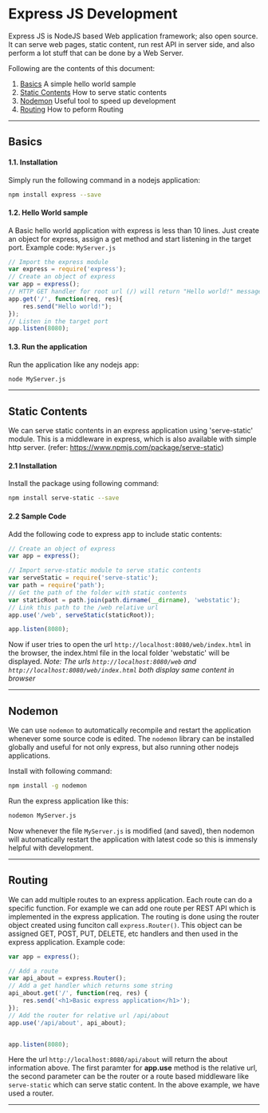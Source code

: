 
# Express JS Development #

Express JS is NodeJS based Web application framework; also open source. It can serve web pages, static content, run rest API in server side, and also perform a lot stuff that can be done by a Web Server.

Following are the contents of this document:
1. [Basics](#Basics) A simple hello world sample
2. [Static Contents](#Static%20Contents) How to serve static contents
3. [Nodemon](#Nodemon) Useful tool to speed up development
4. [Routing](#Routing) How to peform Routing

---

## Basics

#### 1.1. Installation
Simply run the following command in a nodejs application:
```bash
npm install express --save
```
#### 1.2. Hello World sample
A Basic hello world application with express is less than 10 lines. Just create an object for express, assign a get method and start listening in the target port. Example code:
`MyServer.js`
```javascript
// Import the express module
var express = require('express');
// Create an object of express
var app = express();
// HTTP GET handler for root url (/) will return "Hello world!" message
app.get('/', function(req, res){
    res.send("Hello world!");
});
// Listen in the target port
app.listen(8080);
```

#### 1.3. Run the application
Run the application like any nodejs app:
```bash
node MyServer.js
```

---

## Static Contents

We can serve static contents in an express application using 'serve-static' module. This is a middleware in express, which is also available with simple http server. (refer: https://www.npmjs.com/package/serve-static)

#### 2.1 Installation
Install the package using following command:

```bash
npm install serve-static --save
```

#### 2.2 Sample Code
Add the following code to express app to include static contents:
```javascript
// Create an object of express
var app = express();

// Import serve-static module to serve static contents
var serveStatic = require('serve-static');
var path = require('path');
// Get the path of the folder with static contents
var staticRoot = path.join(path.dirname(__dirname), 'webstatic');
// Link this path to the /web relative url
app.use('/web', serveStatic(staticRoot));

app.listen(8080);
```

Now if user tries to open the url `http://localhost:8080/web/index.html` in the browser, the index.html file in the local folder 'webstatic' will be displayed.
*Note: The urls `http://localhost:8080/web` and `http://localhost:8080/web/index.html` both display same content in browser*

---

## Nodemon

We can use `nodemon` to automatically recompile and restart the application whenever some source code is edited. The `nodemon` library can be installed globally and useful for not only express, but also running other nodejs applications.

Install with following command:
```bash
npm install -g nodemon
```

Run the express application like this:
```bash
nodemon MyServer.js
```

Now whenever the file `MyServer.js` is modified (and saved), then nodemon will automatically restart the application with latest code so this is immensly helpful with development.

---

## Routing

We can add multiple routes to an express application. Each route can do a specific function. For example we can add one route per REST API which is implemented in the express application. The routing is done using the router object created using funciton call `express.Router()`. This object can be assigned GET, POST, PUT, DELETE, etc handlers and then used in the express application.
Example code:
```javascript
var app = express();

// Add a route
var api_about = express.Router();
// Add a get handler which returns some string
api_about.get('/', function(req, res) {
    res.send('<h1>Basic express application</h1>');
});
// Add the router for relative url /api/about
app.use('/api/about', api_about);


app.listen(8080);
```
Here the url `http://localhost:8080/api/about` will return the about information above. The first paramter for **app.use** method is the relative url, the second parameter can be the router or a route based middleware like `serve-static` which can serve static content. In the above example, we have used a router.

---

